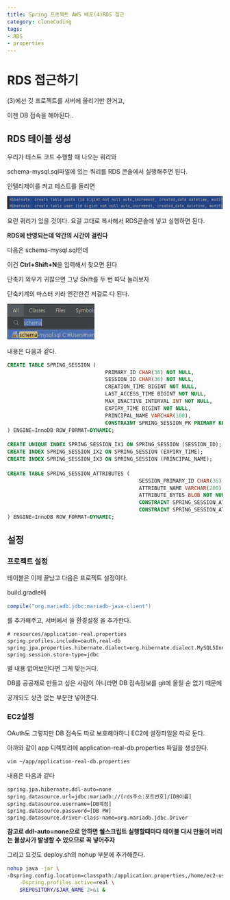 ```yaml
---
title: Spring 프로젝트 AWS 배포(4)RDS 접근
category: cloneCoding
tags:
- RDS
- properties
---
```


# RDS 접근하기

(3)에선 깃 프로젝트를 서버에 올리기만 한거고,

이젠 DB 접속을 해야된다..



## RDS 테이블 생성

우리가 테스트 코드 수행할 때 나오는 쿼리와

schema-mysql.sql파일에 있는 쿼리를 RDS 콘솔에서 실행해주면 된다.



인텔리제이를 켜고 테스트를 돌리면

![테스트쿼리](/assets/images/13/TESTCODE.PNG)

요런 쿼리가 있을 것이다. 요걸 고대로 복사해서 RDS콘솔에 넣고 실행하면 된다.

**RDS에 반영되는데 약간의 시간이 걸린다**



다음은 schema-mysql.sql인데

이건 **Ctrl+Shift+N**을 입력해서 찾으면 된다

단축키 외우기 귀찮으면 그냥 Shift를 두 번 따닥 눌러보자

단축키계의 마스터 키라 엔간한건 저걸로 다 된다.

![SCHEMA](/assets/images/13/SCHEMA.PNG)

내용은 다음과 같다.

~~~sql
CREATE TABLE SPRING_SESSION (
                                PRIMARY_ID CHAR(36) NOT NULL,
                                SESSION_ID CHAR(36) NOT NULL,
                                CREATION_TIME BIGINT NOT NULL,
                                LAST_ACCESS_TIME BIGINT NOT NULL,
                                MAX_INACTIVE_INTERVAL INT NOT NULL,
                                EXPIRY_TIME BIGINT NOT NULL,
                                PRINCIPAL_NAME VARCHAR(100),
                                CONSTRAINT SPRING_SESSION_PK PRIMARY KEY (PRIMARY_ID)
) ENGINE=InnoDB ROW_FORMAT=DYNAMIC;

CREATE UNIQUE INDEX SPRING_SESSION_IX1 ON SPRING_SESSION (SESSION_ID);
CREATE INDEX SPRING_SESSION_IX2 ON SPRING_SESSION (EXPIRY_TIME);
CREATE INDEX SPRING_SESSION_IX3 ON SPRING_SESSION (PRINCIPAL_NAME);

CREATE TABLE SPRING_SESSION_ATTRIBUTES (
                                           SESSION_PRIMARY_ID CHAR(36) NOT NULL,
                                           ATTRIBUTE_NAME VARCHAR(200) NOT NULL,
                                           ATTRIBUTE_BYTES BLOB NOT NULL,
                                           CONSTRAINT SPRING_SESSION_ATTRIBUTES_PK PRIMARY KEY (SESSION_PRIMARY_ID, ATTRIBUTE_NAME),
                                           CONSTRAINT SPRING_SESSION_ATTRIBUTES_FK FOREIGN KEY (SESSION_PRIMARY_ID) REFERENCES SPRING_SESSION(PRIMARY_ID) ON DELETE CASCADE
) ENGINE=InnoDB ROW_FORMAT=DYNAMIC;
~~~



## 설정

### 프로젝트 설정

테이블은 이제 끝났고 다음은 프로젝트 설정이다.

build.gradle에

~~~java
compile("org.mariadb.jdbc:mariadb-java-client")
~~~

를 추가해주고, 서버에서 쓸 환경설정 을 추가한다.



~~~properties
# resources/application-real.properties
spring.profiles.include=oauth,real-db
spring.jpa.properties.hibernate.dialect=org.hibernate.dialect.MySQL5InnoDBDialect
spring.session.store-type=jdbc
~~~

별 내용 없어보인다면 그게 맞는거다.

DB를 공공재로 만들고 싶은 사람이 아니라면 DB 접속정보를 git에 올릴 순 없기 때문에

공개되도 상관 없는 부분만 넣어준다.



### EC2설정

OAuth도 그렇지만 DB 접속도 따로 보호해야하니 EC2에 설정파일을 따로 둔다.

아까와 같이 app 디렉토리에 application-real-db.properties 파일을 생성한다.

~~~sh
vim ~/app/application-real-db.properties
~~~

내용은 다음과 같다

~~~properties
spring.jpa.hibernate.ddl-auto=none
spring.datasource.url=jdbc:mariadb://[rds주소:포트번호]/[DB이름]
spring.datasource.username=[DB계정]
spring.datasource.password=[DB PW]
spring.datasource.driver-class-name=org.mariadb.jdbc.Driver
~~~

**참고로 ddl-auto=none으로 안하면 쉘스크립트 실행할때마다 테이블 다시 만들어 버리는 불상사가 발생할 수 있으므로 꼭 넣어주자**

그리고 요것도 deploy.sh의 nohup 부분에 추가해준다.

~~~sh
nohup java -jar \
-Dspring.config.location=classpath:/application.properties,/home/ec2-user/app/application-oauth.properties,/home/ec2-user/app/application-real-db.properties,classpath:/application-real.properties \
	-Dspring.profiles.active=real \
	$REPOSITORY/$JAR_NAME 2>&1 &
~~~

